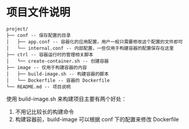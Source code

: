 # 项目文件说明
```
project/
├── conf -- 保存配置的目录
│   ├── app.conf -- 容器化的应用配置，用户一般只需要修改这个配置的文件即可
│   └── internal.conf -- 内部配置，一些仅用于构建容器的配置保存在这里
├── ctrl -- 容器运行时的管理相关脚本
│   └── create-container.sh -- 创建容器
├── image -- 仅用于构建容器的内容
│   ├── build-image.sh -- 构建容器的脚本
│   └── Dockerfile -- 容器的 Dockerfile
└── README.md -- 项目说明
```

使用 build-image.sh 来构建项目主要有两个好处：
1. 不用记比较长的构建命令
2. 构建容器前，build-image 可以根据 conf 下的配置来修改 Dockerfile
